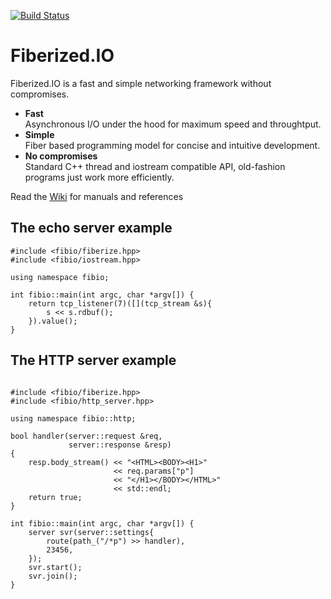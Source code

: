 [![Build Status](https://travis-ci.org/windoze/fibio.svg?branch=master)](https://travis-ci.org/windoze/fibio)

Fiberized.IO
============

Fiberized.IO is a fast and simple networking framework without compromises.

* <B>Fast</B><BR/>Asynchronous I/O under the hood for maximum speed and throughtput.
* <B>Simple</B><BR/>Fiber based programming model for concise and intuitive development.
* <B>No compromises</B><BR/>Standard C++ thread and iostream compatible API, old-fashion programs just work more efficiently.

Read the [Wiki](https://github.com/windoze/fibio/wiki) for manuals and references

The echo server example
-----------------------
```
#include <fibio/fiberize.hpp>
#include <fibio/iostream.hpp>
 
using namespace fibio;
 
int fibio::main(int argc, char *argv[]) {
    return tcp_listener(7)([](tcp_stream &s){
        s << s.rdbuf();
    }).value();
}
```


The HTTP server example
-----------------------
<pre><code>
#include &lt;fibio/fiberize.hpp&gt;
#include &lt;fibio/http_server.hpp&gt;

using namespace fibio::http;

bool handler(server::request &req,
             server::response &resp)
{
    resp.body_stream() &lt;&lt; "&lt;HTML&gt;&lt;BODY&gt;&lt;H1&gt;"
                       &lt;&lt; req.params["p"]
                       &lt;&lt; "&lt;/H1&gt;&lt;/BODY&gt;&lt;/HTML&gt;"
                       &lt;&lt; std::endl;
    return true;
}

int fibio::main(int argc, char *argv[]) {
    server svr(server::settings{
        route(path_("/*p") >> handler),
        23456,
    });
    svr.start();
    svr.join();
}
</code></pre>
